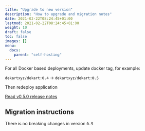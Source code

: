 ```yaml
---
title: "Upgrade to new version"
description: "How to upgrade and migration notes"
date: 2021-02-22T08:24:45+01:00
lastmod: 2021-02-22T08:24:45+01:00
weight: 10
draft: false
toc: false
images: []
menu:
  docs:
    parent: "self-hosting"
---
```


For all Docker based deployments, update docker tag, for example:

`dekartxyz/dekart:0.4` -> `dekartxyz/dekart:0.5`

Then redeploy application

<a class="btn btn-primary" target="_blank" href="https://github.com/dekart-xyz/dekart/releases/tag/v0.5.0" role="button">Read v0.5.0 release notes</a>


## Migration instructions

There is no breaking changes in version `0.5`